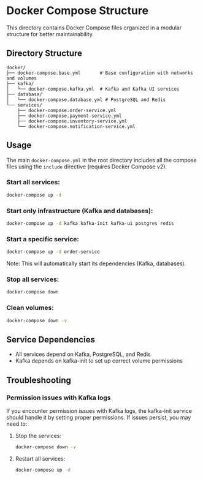 # Docker Compose Structure

This directory contains Docker Compose files organized in a modular structure for better maintainability.

## Directory Structure

```
docker/
├── docker-compose.base.yml       # Base configuration with networks and volumes
├── kafka/
│   └── docker-compose.kafka.yml  # Kafka and Kafka UI services
├── database/
│   └── docker-compose.database.yml # PostgreSQL and Redis
└── services/
    ├── docker-compose.order-service.yml
    ├── docker-compose.payment-service.yml
    ├── docker-compose.inventory-service.yml
    └── docker-compose.notification-service.yml
```

## Usage

The main `docker-compose.yml` in the root directory includes all the compose files using the `include` directive (requires Docker Compose v2).

### Start all services:
```bash
docker-compose up -d
```

### Start only infrastructure (Kafka and databases):
```bash
docker-compose up -d kafka kafka-init kafka-ui postgres redis
```

### Start a specific service:
```bash
docker-compose up -d order-service
```
Note: This will automatically start its dependencies (Kafka, databases).

### Stop all services:
```bash
docker-compose down
```

### Clean volumes:
```bash
docker-compose down -v
```

## Service Dependencies

- All services depend on Kafka, PostgreSQL, and Redis
- Kafka depends on kafka-init to set up correct volume permissions

## Troubleshooting

### Permission issues with Kafka logs
If you encounter permission issues with Kafka logs, the kafka-init service should handle it by setting proper permissions. If issues persist, you may need to:

1. Stop the services:
   ```bash
   docker-compose down -v
   ```

2. Restart all services:
   ```bash
   docker-compose up -d
   ```
